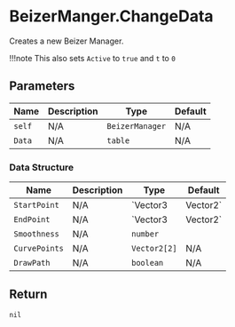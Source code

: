 # BeizerManger.ChangeData
Creates a new Beizer Manager.

!!!note
    This also sets `Active` to `true` and `t` to `0`

## Parameters
| Name   | Description | Type            | Default |
| ------ | ----------- | --------------- | ------- |
| `self` | N/A         | `BeizerManager` | N/A     |
| `Data` | N/A         | `table`         | N/A     |

### Data Structure
| Name          | Description | Type                | Default |
| ------------- | ----------- | ------------------- | ------- |
| `StartPoint`  | N/A         | `Vector3 | Vector2` | N/A     |
| `EndPoint`    | N/A         | `Vector3 | Vector2` | N/A     |
| `Smoothness`  | N/A         | `number`            |
| `CurvePoints` | N/A         | `Vector2[2]`        | N/A     |
| `DrawPath`    | N/A         | `boolean`           | N/A     |

## Return
`nil`